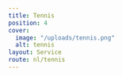 ```yaml
---
title: Tennis
position: 4
cover:
  image: "/uploads/tennis.png"
  alt: tennis
layout: Service
route: nl/tennis
---
```


